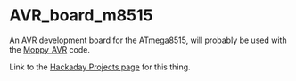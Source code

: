 AVR_board_m8515
===============

An AVR development board for the ATmega8515, will probably be used with the [Moppy_AVR](https://github.com/emdarcher/Moppy_AVR) code.

Link to the [Hackaday Projects page](http://hackaday.io/project/3034) for this thing.

